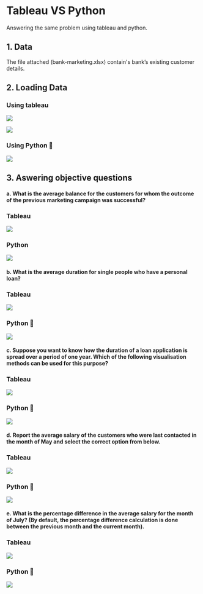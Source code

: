 
# Tableau VS Python

Answering the same problem using tableau and python.


## 1. Data
The file attached (bank-marketing.xlsx) contain's bank’s existing customer details.

## 2. Loading Data

### Using tableau  
![](images/Capture1.PNG)  

![](images/Capture11.PNG)
### Using Python 🐍 
![](images/Capture.PNG)
## 3. Aswering objective questions 

#### a. What is the average balance for the customers for whom the outcome of the previous marketing campaign was successful?

### Tableau
![](images/at.PNG)
###  Python
![](images/ap.PNG)

#### b. What is the average duration for single people who have a personal loan?

### Tableau 
![](images/bt.PNG)
###  Python 🐍
![](images/bp.PNG)

#### c. Suppose you want to know how the duration of a loan application is spread over a period of one year. Which of the following visualisation methods can be used for this purpose?

### Tableau
![](images/ct.PNG)
###  Python 🐍
![](images/cp.PNG)
#### d. Report the average salary of the customers who were last contacted in the month of May and select the correct option from below.

### Tableau
![](images/dt.PNG)
###  Python 🐍
![](images/dp.PNG)

#### e. What is the percentage difference in the average salary for the month of July? (By default, the percentage difference calculation is done between the previous month and the current month).

### Tableau
![](images/et.PNG)
###  Python 🐍
![](images/ep.PNG)
